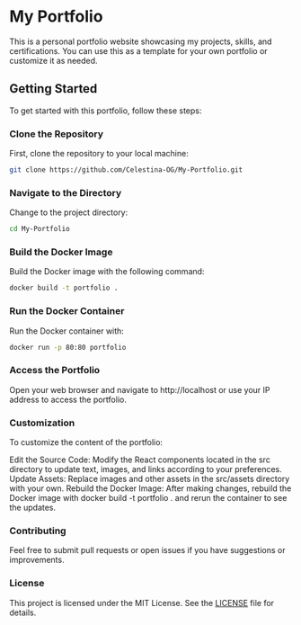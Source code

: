 # My Portfolio

This is a personal portfolio website showcasing my projects, skills, and certifications. You can use this as a template for your own portfolio or customize it as needed.

## Getting Started

To get started with this portfolio, follow these steps:

### Clone the Repository

First, clone the repository to your local machine:

```bash
git clone https://github.com/Celestina-OG/My-Portfolio.git
```
### Navigate to the Directory
Change to the project directory:

```bash
cd My-Portfolio
```
### Build the Docker Image
Build the Docker image with the following command:

```bash
docker build -t portfolio .
```
### Run the Docker Container
Run the Docker container with:

```bash
docker run -p 80:80 portfolio
```
### Access the Portfolio
Open your web browser and navigate to http://localhost or use your IP address to access the portfolio.

### Customization
To customize the content of the portfolio:

Edit the Source Code: Modify the React components located in the src directory to update text, images, and links according to your preferences.
Update Assets: Replace images and other assets in the src/assets directory with your own.
Rebuild the Docker Image: After making changes, rebuild the Docker image with docker build -t portfolio . and rerun the container to see the updates.

### Contributing
Feel free to submit pull requests or open issues if you have suggestions or improvements.

### License
This project is licensed under the MIT License. See the [LICENSE](LICENSE) file for details.
